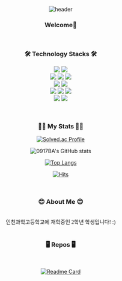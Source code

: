 <div align="center">
  
![header](https://capsule-render.vercel.app/api?type=waving&fontColor=ffffff&color=0:43C6AC,100:191654&text=Welcome%20to%20woojin123's%20GitHub%20👋&animation=twinkling&fontSize=35&fontAlignY=40&fontAlign=65&height=250)

<h3 align="center"><b>Welcome👋</b></h3>
<br />
<h3 align="center"><b>🛠️ Technology Stacks 🛠️</b></h3>
<p align="center">
  <img src="https://img.shields.io/badge/c++-%2300599C.svg?style=for-the-badge&logo=c%2B%2B&logoColor=white" />
  <img src="https://img.shields.io/badge/python-3670A0?style=for-the-badge&logo=python&logoColor=ffdd54" />
  <br />
  <img src="https://img.shields.io/badge/html5-%23E34F26.svg?style=for-the-badge&logo=html5&logoColor=white" />
  <img src="https://img.shields.io/badge/css3-%231572B6.svg?style=for-the-badge&logo=css3&logoColor=white" />
  <img src="https://img.shields.io/badge/javascript-F7DF1E?style=for-the-badge&logo=javascript&logoColor=black"> 
  <br />
  <img src="https://img.shields.io/badge/react-%2361DAFB.svg?style=for-the-badge&logo=react&logoColor=%2320232a" />
  <img src="https://img.shields.io/badge/node.js-6DA55F?style=for-the-badge&logo=node.js&logoColor=white" />
  <br />
  <img src="https://img.shields.io/badge/express.js-%23404d59.svg?style=for-the-badge&logo=express&logoColor=%2361DAFB" />
  <img src="https://img.shields.io/badge/flask-%23000.svg?style=for-the-badge&logo=flask&logoColor=white" />
  <img src="https://img.shields.io/badge/mysql-4479A1?style=for-the-badge&logo=mysql&logoColor=white"> 
  <br />
  <img src="https://img.shields.io/badge/git-%23F05033.svg?style=for-the-badge&logo=git&logoColor=white" />
  <img src="https://img.shields.io/badge/github-%23121011.svg?style=for-the-badge&logo=github&logoColor=white" />
</p>
<br />
<h3 align="center"><b>👨‍💻 My Stats 👨‍💻</b></h3>
  
[![Solved.ac Profile](http://mazassumnida.wtf/api/v2/generate_badge?boj=0917ba)](https://solved.ac/0917ba/)

![0917BA's GitHub stats](https://github-readme-stats.vercel.app/api?username=0917ba&show_icons=true&theme=transparnet&count_private=true)
  
[![Top Langs](https://github-readme-stats.vercel.app/api/top-langs/?username=0917ba&count_private=true)](https://github.com/0917ba/github-readme-stats)
  
[![Hits](https://hits.seeyoufarm.com/api/count/incr/badge.svg?url=https%3A%2F%2Fgithub.com%2F0917ba&count_bg=%23EDEDED&title_bg=%2343C6AC&icon=github.svg&icon_color=%23E7E7E7&title=visits&edge_flat=false)](https://hits.seeyoufarm.com)
  
<br />
<h3 align="center"><b>😊 About Me 😊</b></h3>
<br />
  <span style="font-family:NanumSquare;">인천과학고등학교에 재학중인 2학년 학생입니다! :)</span>
<br /><br />
  
<h3 align="center"><b>🖥️ Repos 🖥️</b></h3>
<br />
  
[![Readme Card](https://github-readme-stats.vercel.app/api/pin/?username=0917ba&repo=ISHS-Munshulang)](https://github.com/0917ba/ISHS-Munshulang)

</div>
